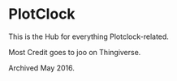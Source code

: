 # PlotClock
This is the Hub for everything Plotclock-related.

Most Credit goes to joo on Thingiverse. 



Archived May 2016.
